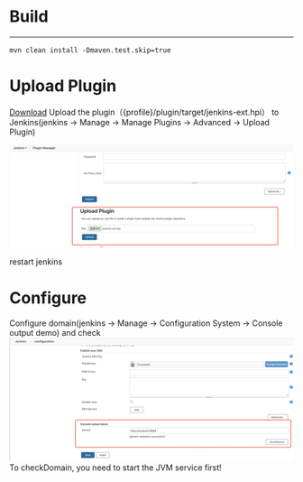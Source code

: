 # Build

----

```shell script
mvn clean install -Dmaven.test.skip=true
```

# Upload Plugin

[Download](https://github.com/jlhuang9/jenkins-plugins/releases)
Upload the plugin（{profile}/plugin/target/jenkins-ext.hpi） to Jenkins(jenkins -> Manage -> Manage Plugins -> Advanced -> Upload Plugin)

![avatar](../img/upload_plugin.jpg)

restart jenkins

# Configure

Configure domain(jenkins -> Manage -> Configuration System -> Console output demo) and check
![avatar](../img/configure_domain.jpg)
To checkDomain, you need to start the JVM service first!

